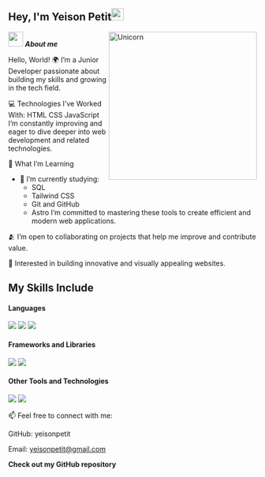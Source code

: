 ## Hey, I'm Yeison Petit<img src="https://media.giphy.com/media/hvRJCLFzcasrR4ia7z/giphy.gif" width="25px">


<img align="right" width=300px alt="Unicorn" src="https://c.tenor.com/GN73MKBawZYAAAAi/busy-cute.gif" />

<img src="https://media.giphy.com/media/ObNTw8Uzwy6KQ/giphy.gif" width="30px">&nbsp;***About me***<br>

Hello, World! 🌍
I’m a Junior Developer passionate about building my skills and growing in the tech field.

💻 Technologies I’ve Worked With:
HTML
CSS
JavaScript
I’m constantly improving and eager to dive deeper into web development and related technologies.

🌱 What I’m Learning


- 🔭 I’m currently studying:
	- SQL
	- Tailwind CSS
  - Git and GitHub
  - Astro
I’m committed to mastering these tools to create efficient and modern web applications.

🫂 I’m open to collaborating on projects that help me improve and contribute value.

🌟 Interested in building innovative and visually appealing websites.

## My Skills Include

<h4> Languages </h4>
<span> 
  <img src="https://img.shields.io/badge/HTML5-E34F26?style=for-the-badge&logo=html5&logoColor=white">
  <img src="https://img.shields.io/badge/CSS3-1572B6?style=for-the-badge&logo=css3&logoColor=white">
  <img src="https://img.shields.io/badge/JavaScript-F7DF1E?style=for-the-badge&logo=javascript&logoColor=black">
</span>

<h4> Frameworks and Libraries </h4>
<span>
  <img src="https://img.shields.io/badge/astro-%232C2052.svg?style=for-the-badge&logo=astro&logoColor=white">
  <img src="https://img.shields.io/badge/tailwindcss-%2338B2AC.svg?style=for-the-badge&logo=tailwind-css&logoColor=white">
</span>

<h4> Other Tools and Technologies </h4>
<span>
  <img src="https://img.shields.io/badge/Git-F05032?style=for-the-badge&logo=git&logoColor=white">
  <img src="https://img.shields.io/badge/github-%23121011.svg?style=for-the-badge&logo=github&logoColor=white">
</span>

📫 Feel free to connect with me:

GitHub: yeisonpetit

Email: yeisonpetit@gmail.com

__Check out my GitHub repository__
